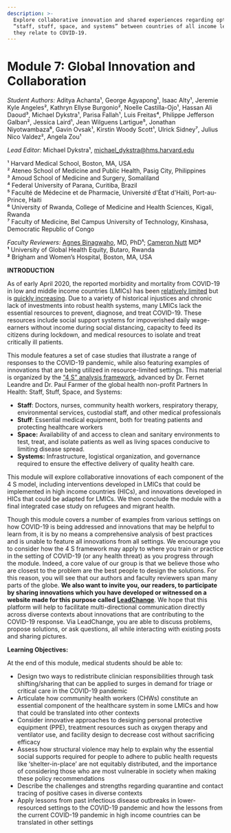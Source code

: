 ```yaml
---
description: >-
  Explore collaborative innovation and shared experiences regarding optimizing
  “staff, stuff, space, and systems” between countries of all income levels as
  they relate to COVID-19.
---
```


# Module 7: Global Innovation and Collaboration

_Student Authors:_ Aditya Achanta¹, George Agyapong¹, Isaac Alty¹, Jeremie Kyle Angeles², Kathryn Ellyse Burgonio², Noelle Castilla-Ojo¹, Hassan Ali Daoud³, Michael Dykstra¹, Parisa Fallah¹, Luis Freitas⁴, Philippe Jefferson Galban², Jessica Laird¹, Jean Wilguens Lartigue⁵, Jonathan Niyotwambaza⁶, Gavin Ovsak¹, Kirstin Woody Scott¹, Ulrick Sidney⁷, Julius Nico Valdez², Angela Zou¹

_Lead Editor:_ Michael Dykstra¹, [michael\_dykstra@hms.harvard.edu](mailto:michael_dykstra@hms.harvard.edu)

¹ Harvard Medical School, Boston, MA, USA  
² Ateneo School of Medicine and Public Health, Pasig City, Philippines  
³ Amoud School of Medicine and Surgery, Somaliland  
⁴ Federal University of Parana, Curitiba, Brazil   
⁵ Faculté de Médecine et de Pharmacie, Université d'État d'Haïti, Port-au-Prince, Haiti  
⁶ University of Rwanda, College of Medicine and Health Sciences, Kigali, Rwanda  
⁷ Faculty of Medicine, Bel Campus University of Technology, Kinshasa, Democratic Republic of Congo

_Faculty Reviewers:_ [Agne](https://ughe.org/meet-the-team/agnes-binagwaho/)[s Binagwaho](https://ughe.org/meet-the-team/agnes-binagwaho/), MD, PhD**¹**; [Cameron Nutt](https://connects.catalyst.harvard.edu/Profiles/display/Person/122757) MD**²  
¹** University of Global Health Equity, Butaro, Rwanda  
**²** Brigham and Women’s Hospital, Boston, MA, USA

**INTRODUCTION**

As of early April 2020, the reported morbidity and mortality from COVID-19 in low and middle income countries \(LMICs\) has been [relatively limited](https://www.bbc.com/news/world-africa-52058717) but is [quickly increasing](https://qz.com/africa/1827789/coronavirus-ghana-senegal-burkina-faso-shut-down/). Due to a variety of historical injustices and chronic lack of investments into robust health systems, many LMICs lack the essential resources to prevent, diagnose, and treat COVID-19. These resources include social support systems for impoverished daily wage-earners without income during social distancing, capacity to feed its citizens during lockdown, and medical resources to isolate and treat critically ill patients.

This module features a set of case studies that illustrate a range of responses to the COVID-19 pandemic, while also featuring examples of innovations that are being utilized in resource-limited settings. This material is organized by the [“4 S” analysis framework](https://www.globalhealthnow.org/2017-11/paul-farmer-remember-4-ss), advanced by Dr. Fernet Leandre and Dr. Paul Farmer of the global health non-profit Partners In Health: Staff, Stuff, Space, and Systems:

* **Staff**: Doctors, nurses, community health workers, respiratory therapy, environmental services, custodial staff, and other medical professionals
* **Stuff**: Essential medical equipment, both for treating patients and protecting healthcare workers
* **Space:** Availability of and access to clean and sanitary environments to test, treat, and isolate patients as well as living spaces conducive to limiting disease spread.
* **Systems:** Infrastructure, logistical organization, and governance required to ensure the effective delivery of quality health care.

This module will explore collaborative innovations of each component of the 4 S model, including interventions developed in LMICs that could be implemented in high income countries \(HICs\), and innovations developed in HICs that could be adapted for LMICs. We then conclude the module with a final integrated case study on refugees and migrant health.

Though this module covers a number of examples from various settings on how COVID-19 is being addressed and innovations that may be helpful to learn from, it is by no means a comprehensive analysis of best practices and is unable to feature all innovations from all settings. We encourage you to consider how the 4 S framework may apply to where you train or practice in the setting of COVID-19 \(or any health threat\) as you progress through the module. Indeed, a core value of our group is that we believe those who are closest to the problem are the best people to design the solutions. For this reason, you will see that our authors and faculty reviewers span many parts of the globe. **We also want to invite you, our readers, to participate by sharing innovations which you have developed or witnessed on a website made for this purpose called** [**LeadChange**](http://leadchange.herokuapp.com/c1289?tab=activity#). We hope that this platform will help to facilitate multi-directional communication directly across diverse contexts about innovations that are contributing to the COVID-19 response. Via LeadChange, you are able to discuss problems, propose solutions, or ask questions, all while interacting with existing posts and sharing pictures.

**Learning Objectives:**

At the end of this module, medical students should be able to:

* Design two ways to redistribute clinician responsibilities through task shifting/sharing that can be applied to surges in demand for triage or critical care in the COVID-19 pandemic
* Articulate how community health workers \(CHWs\) constitute an essential component of the healthcare system in some LMICs and how that could be translated into other contexts
* Consider innovative approaches to designing personal protective equipment \(PPE\), treatment resources such as oxygen therapy and ventilator use, and facility design to decrease cost without sacrificing efficacy
* Assess how structural violence may help to explain why the essential social supports required for people to adhere to public health requests like ‘shelter-in-place’ are not equitably distributed, and the importance of considering those who are most vulnerable in society when making these policy recommendations
* Describe the challenges and strengths regarding quarantine and contact tracing of positive cases in diverse contexts
* Apply lessons from past infectious disease outbreaks in lower-resourced settings to the COVID-19 pandemic and how the lessons from the current COVID-19 pandemic in high income countries can be translated in other settings



